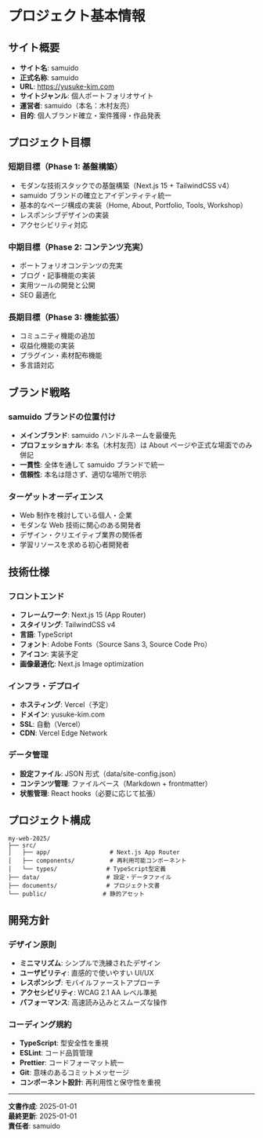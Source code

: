 # プロジェクト基本情報

## サイト概要

- **サイト名**: samuido
- **正式名称**: samuido
- **URL**: https://yusuke-kim.com
- **サイトジャンル**: 個人ポートフォリオサイト
- **運営者**: samuido（本名：木村友亮）
- **目的**: 個人ブランド確立・案件獲得・作品発表

## プロジェクト目標

### 短期目標（Phase 1: 基盤構築）

- モダンな技術スタックでの基盤構築（Next.js 15 + TailwindCSS v4）
- samuido ブランドの確立とアイデンティティ統一
- 基本的なページ構成の実装（Home, About, Portfolio, Tools, Workshop）
- レスポンシブデザインの実装
- アクセシビリティ対応

### 中期目標（Phase 2: コンテンツ充実）

- ポートフォリオコンテンツの充実
- ブログ・記事機能の実装
- 実用ツールの開発と公開
- SEO 最適化

### 長期目標（Phase 3: 機能拡張）

- コミュニティ機能の追加
- 収益化機能の実装
- プラグイン・素材配布機能
- 多言語対応

## ブランド戦略

### samuido ブランドの位置付け

- **メインブランド**: samuido ハンドルネームを最優先
- **プロフェッショナル**: 本名（木村友亮）は About ページや正式な場面でのみ併記
- **一貫性**: 全体を通して samuido ブランドで統一
- **信頼性**: 本名は隠さず、適切な場所で明示

### ターゲットオーディエンス

- Web 制作を検討している個人・企業
- モダンな Web 技術に関心のある開発者
- デザイン・クリエイティブ業界の関係者
- 学習リソースを求める初心者開発者

## 技術仕様

### フロントエンド

- **フレームワーク**: Next.js 15 (App Router)
- **スタイリング**: TailwindCSS v4
- **言語**: TypeScript
- **フォント**: Adobe Fonts（Source Sans 3, Source Code Pro）
- **アイコン**: 実装予定
- **画像最適化**: Next.js Image optimization

### インフラ・デプロイ

- **ホスティング**: Vercel（予定）
- **ドメイン**: yusuke-kim.com
- **SSL**: 自動（Vercel）
- **CDN**: Vercel Edge Network

### データ管理

- **設定ファイル**: JSON 形式（data/site-config.json）
- **コンテンツ管理**: ファイルベース（Markdown + frontmatter）
- **状態管理**: React hooks（必要に応じて拡張）

## プロジェクト構成

```
my-web-2025/
├── src/
│   ├── app/                 # Next.js App Router
│   ├── components/          # 再利用可能コンポーネント
│   └── types/              # TypeScript型定義
├── data/                   # 設定・データファイル
├── documents/              # プロジェクト文書
└── public/                # 静的アセット
```

## 開発方針

### デザイン原則

- **ミニマリズム**: シンプルで洗練されたデザイン
- **ユーザビリティ**: 直感的で使いやすい UI/UX
- **レスポンシブ**: モバイルファーストアプローチ
- **アクセシビリティ**: WCAG 2.1 AA レベル準拠
- **パフォーマンス**: 高速読み込みとスムーズな操作

### コーディング規約

- **TypeScript**: 型安全性を重視
- **ESLint**: コード品質管理
- **Prettier**: コードフォーマット統一
- **Git**: 意味のあるコミットメッセージ
- **コンポーネント設計**: 再利用性と保守性を重視

---

**文書作成**: 2025-01-01  
**最終更新**: 2025-01-01  
**責任者**: samuido

